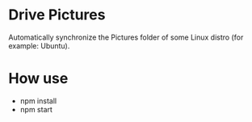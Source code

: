 # Drive Pictures

Automatically synchronize the Pictures folder of some Linux distro (for example: Ubuntu).

# How use

  - npm install
  - npm start